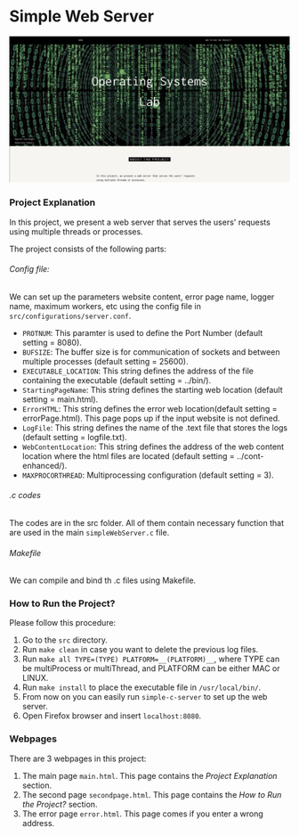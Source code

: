 # Simple Web Server
![screen-shot-of-the-first-page](figs/sample-shot.png)
### Project Explanation

In this project, we present a web server that serves the users' requests using multiple threads or processes. 

The project consists of the following parts:

######  Config file: 
We can set up the parameters website content, error page name, logger name, maximum workers, etc using the config file in `src/configurations/server.conf`.
- `PROTNUM`: This paramter is used to define the Port Number (default setting = 8080).
- `BUFSIZE`: The buffer size is for communication of sockets and between multiple processes (default setting = 25600).
- `EXECUTABLE_LOCATION`: This string defines the address of the file containing the executable (default setting = ../bin/).
- `StartingPageName`: This string defines the starting web location (default setting = main.html).
- `ErrorHTML`: This string defines the error web location(default setting = errorPage.html). This page pops up if the input website is not defined.
- `LogFile`: This string defines the name of the .text file that stores the logs (default setting = logfile.txt).
- `WebContentLocation`: This string defines the address of the web content location where the html files are located (default setting = ../cont-enhanced/).
- `MAXPROCORTHREAD`: Multiprocessing configuration (default setting = 3).
###### .c codes
The codes are in the src folder. All of them contain necessary function that are used in the main `simpleWebServer.c` file.
###### Makefile
We can compile and bind th .c files using Makefile.

### How to Run the Project?
Please follow this procedure:
1. Go to the `src` directory.
2. Run `make clean` in case you want to delete the previous log files.
3. Run `make all TYPE=(TYPE) PLATFORM=__(PLATFORM)__`, where TYPE can be multiProcess or multiThread, and PLATFORM can be either MAC or LINUX.
4. Run `make install` to place the executable file in `/usr/local/bin/`.
5. From now on you can easily run `simple-c-server` to set up the web server.
6. Open Firefox browser and insert `localhost:8080`.

### Webpages

There are 3 webpages in this project:
1. The main page `main.html`. This page contains the _Project Explanation_ section.
2. The second page `secondpage.html`. This page contains the _How to Run the Project?_ section.
3. The error page `error.html`. This page comes if you enter a wrong address.
